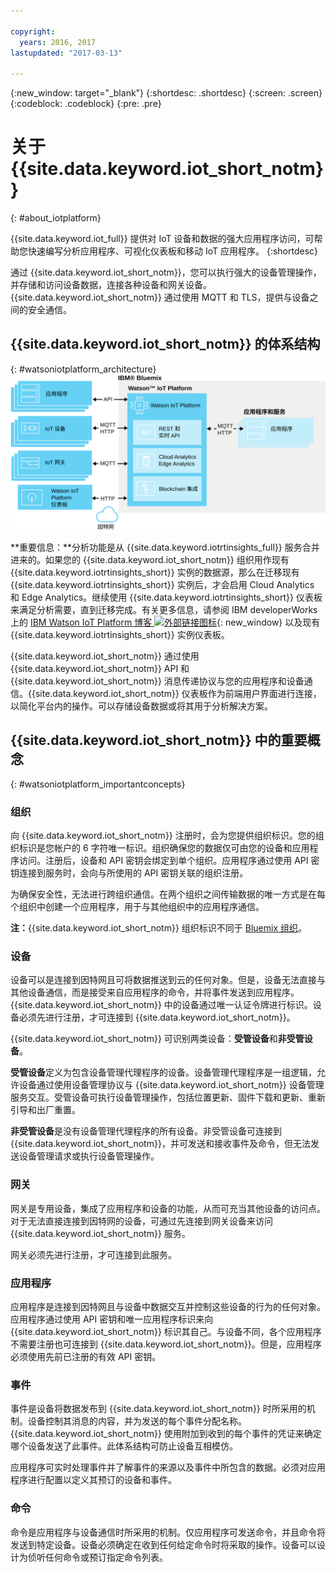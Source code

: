 ```yaml
---

copyright:
  years: 2016, 2017
lastupdated: "2017-03-13"

---
```


{:new_window: target="\_blank"}
{:shortdesc: .shortdesc}
{:screen: .screen}
{:codeblock: .codeblock}
{:pre: .pre}

# 关于 {{site.data.keyword.iot_short_notm}}
{: #about_iotplatform}

{{site.data.keyword.iot_full}} 提供对 IoT 设备和数据的强大应用程序访问，可帮助您快速编写分析应用程序、可视化仪表板和移动 IoT 应用程序。
{:shortdesc}

通过 {{site.data.keyword.iot_short_notm}}，您可以执行强大的设备管理操作，并存储和访问设备数据，连接各种设备和网关设备。{{site.data.keyword.iot_short_notm}} 通过使用 MQTT 和 TLS，提供与设备之间的安全通信。

## {{site.data.keyword.iot_short_notm}} 的体系结构
{: #watsoniotplatform_architecture}
![IBM Watson IoT Platform 体系结构](images/architecture_platform.svg "IBM Watson IoT Platform 体系结构")

**重要信息：**分析功能是从 {{site.data.keyword.iotrtinsights_full}} 服务合并进来的。如果您的 {{site.data.keyword.iot_short_notm}} 组织用作现有 {{site.data.keyword.iotrtinsights_short}} 实例的数据源，那么在迁移现有 {{site.data.keyword.iotrtinsights_short}} 实例后，才会启用 Cloud Analytics 和 Edge Analytics。继续使用 {{site.data.keyword.iotrtinsights_short}} 仪表板来满足分析需要，直到迁移完成。有关更多信息，请参阅 IBM developerWorks 上的 [IBM Watson IoT Platform 博客 ![外部链接图标](../../icons/launch-glyph.svg "外部链接图标")](https://developer.ibm.com/iotplatform/2016/04/28/iot-real-time-insights-and-watson-iot-platform-a-match-made-in-heaven/){: new_window} 以及现有 {{site.data.keyword.iotrtinsights_short}} 实例仪表板。  

{{site.data.keyword.iot_short_notm}} 通过使用 {{site.data.keyword.iot_short_notm}} API 和 {{site.data.keyword.iot_short_notm}} 消息传递协议与您的应用程序和设备通信。{{site.data.keyword.iot_short_notm}} 仪表板作为前端用户界面进行连接，以简化平台内的操作。可以存储设备数据或将其用于分析解决方案。

## {{site.data.keyword.iot_short_notm}} 中的重要概念
{: #watsoniotplatform_importantconcepts}

### 组织

向 {{site.data.keyword.iot_short_notm}} 注册时，会为您提供组织标识。您的组织标识是您帐户的 6 字符唯一标识。组织确保您的数据仅可由您的设备和应用程序访问。注册后，设备和 API 密钥会绑定到单个组织。应用程序通过使用 API 密钥连接到服务时，会向与所使用的 API 密钥关联的组织注册。

为确保安全性，无法进行跨组织通信。在两个组织之间传输数据的唯一方式是在每个组织中创建一个应用程序，用于与其他组织中的应用程序通信。

**注：**{{site.data.keyword.iot_short_notm}} 组织标识不同于 [Bluemix 组织](../../docs/admin/orgs_spaces.html#orginfo)。

### 设备

设备可以是连接到因特网且可将数据推送到云的任何对象。但是，设备无法直接与其他设备通信，而是接受来自应用程序的命令，并将事件发送到应用程序。{{site.data.keyword.iot_short_notm}} 中的设备通过唯一认证令牌进行标识。设备必须先进行注册，才可连接到 {{site.data.keyword.iot_short_notm}}。

{{site.data.keyword.iot_short_notm}} 可识别两类设备：**受管设备**和**非受管设备**。

**受管设备**定义为包含设备管理代理程序的设备。设备管理代理程序是一组逻辑，允许设备通过使用设备管理协议与 {{site.data.keyword.iot_short_notm}} 设备管理服务交互。受管设备可执行设备管理操作，包括位置更新、固件下载和更新、重新引导和出厂重置。

**非受管设备**是没有设备管理代理程序的所有设备。非受管设备可连接到 {{site.data.keyword.iot_short_notm}}，并可发送和接收事件及命令，但无法发送设备管理请求或执行设备管理操作。

### 网关

网关是专用设备，集成了应用程序和设备的功能，从而可充当其他设备的访问点。对于无法直接连接到因特网的设备，可通过先连接到网关设备来访问 {{site.data.keyword.iot_short_notm}} 服务。

网关必须先进行注册，才可连接到此服务。

### 应用程序

应用程序是连接到因特网且与设备中数据交互并控制这些设备的行为的任何对象。应用程序通过使用 API 密钥和唯一应用程序标识来向 {{site.data.keyword.iot_short_notm}} 标识其自己。与设备不同，各个应用程序不需要注册也可连接到 {{site.data.keyword.iot_short_notm}}。但是，应用程序必须使用先前已注册的有效 API 密钥。

### 事件

事件是设备将数据发布到 {{site.data.keyword.iot_short_notm}} 时所采用的机制。设备控制其消息的内容，并为发送的每个事件分配名称。{{site.data.keyword.iot_short_notm}} 使用附加到收到的每个事件的凭证来确定哪个设备发送了此事件。此体系结构可防止设备互相模仿。

应用程序可实时处理事件并了解事件的来源以及事件中所包含的数据。必须对应用程序进行配置以定义其预订的设备和事件。

### 命令

命令是应用程序与设备通信时所采用的机制。仅应用程序可发送命令，并且命令将发送到特定设备。设备必须确定在收到任何给定命令时将采取的操作。设备可以设计为侦听任何命令或预订指定命令列表。
